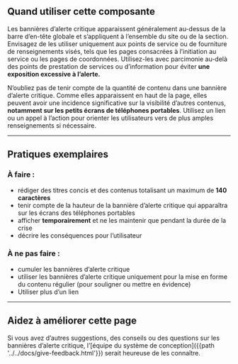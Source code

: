 ## Quand utiliser cette composante
 
Les bannières d’alerte critique apparaissent généralement au-dessus de la barre d’en-tête globale et s’appliquent à l’ensemble du site ou de la section. Envisagez de les utiliser uniquement aux points de service ou de fourniture de renseignements visés, tels que les pages consacrées à l’initiation au service ou les pages de coordonnées. Utilisez-les avec parcimonie au-delà des points de prestation de services ou d’information pour éviter **une exposition excessive à l’alerte.**
 
N’oubliez pas de tenir compte de la quantité de contenu dans une bannière d’alerte critique. Comme elles apparaissent en haut de la page, elles peuvent avoir une incidence significative sur la visibilité d’autres contenus, **notamment sur les petits écrans de téléphones portables**. Utilisez un lien ou un appel à l’action pour orienter les utilisateurs vers de plus amples renseignements si nécessaire.

<hr>

## Pratiques exemplaires

### À faire&nbsp;:
* rédiger des titres concis et des contenus totalisant un maximum de **140 caractères**
* tenir compte de la hauteur de la bannière d’alerte critique qui apparaîtra sur les écrans des téléphones portables
* afficher **temporairement** et ne les maintenir que pendant la durée de la crise
* décrire les conséquences pour l’utilisateur

### À ne pas faire&nbsp;:
* cumuler les bannières d’alerte critique
* utiliser les bannières d’alerte critique uniquement pour la mise en forme du contenu régulier (pour souligner ou mettre en évidence)
* Utiliser plus d’un lien

<hr>

## Aidez à améliorer cette page

Si vous avez d’autres suggestions, des conseils ou des questions sur les bannières d’alerte critique, l’[équipe du système de conception]({{path '../../docs/give-feedback.html'}}) serait heureuse de les connaître.
